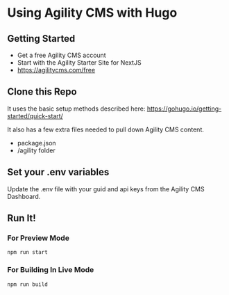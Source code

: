 # Using Agility CMS with Hugo

## Getting Started

- Get a free Agility CMS account
- Start with the Agility Starter Site for NextJS
- https://agilitycms.com/free

## Clone this Repo

It uses the basic setup methods described here: https://gohugo.io/getting-started/quick-start/

It also has a few extra files needed to pull down Agility CMS content.

- package.json
- /agility folder

## Set your .env variables

Update the .env file with your guid and api keys from the Agility CMS Dashboard.

## Run It!

### For Preview Mode

`npm run start`

### For Building In Live Mode

`npm run build`
